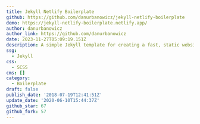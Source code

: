 ```yaml
---
title: Jekyll Netlify Boilerplate
github: https://github.com/danurbanowicz/jekyll-netlify-boilerplate
demo: https://jekyll-netlify-boilerplate.netlify.app/
author: danurbanowicz
author_link: https://github.com/danurbanowicz
date: 2023-11-27T05:09:19.151Z
description: A simple Jekyll template for creating a fast, static website on Netlify
ssg:
  - Jekyll
css:
  - SCSS
cms: []
category:
  - Boilerplate
draft: false
publish_date: '2018-07-19T12:41:51Z'
update_date: '2020-06-10T15:44:37Z'
github_star: 67
github_fork: 57
---
```

